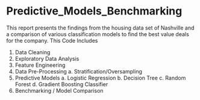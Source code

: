 # Predictive_Models_Benchmarking
This report presents the findings from the housing data set of Nashville and a comparison of various
classification models to find the best value deals for the company.
This Code Includes
1. Data Cleaning
2. Exploratory Data Analysis
3. Feature Engineering
4. Data Pre-Processing
a. Stratification/Oversampling
5. Predictive Models
a. Logistic Regression
b. Decision Tree
c. Random Forest
d. Gradient Boosting Classifier
6. Benchmarking / Model Comparison
